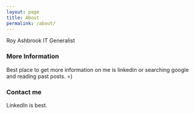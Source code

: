 ```yaml
---
layout: page
title: About
permalink: /about/
---
```


Roy Ashbrook
IT Generalist

### More Information

Best place to get more information on me is linkedin or searching google and reading past posts. =)

### Contact me

LinkedIn is best.
